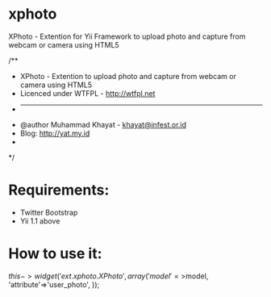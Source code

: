 xphoto
======

XPhoto - Extention for Yii Framework to upload photo and capture from webcam or camera using HTML5

/**
* XPhoto - Extention to upload photo and capture from webcam or camera using HTML5
* Licenced under WTFPL - http://wtfpl.net
* --------------------------------------------------------------------------------
* @author Muhammad Khayat - khayat@infest.or.id
* Blog: http://yat.my.id
* 
*/


Requirements:
============
- Twitter Bootstrap
- Yii 1.1 above


How to use it:
================
$this->widget('ext.xphoto.XPhoto',array(
 	'model'=>$model,
 	'attribute'=>'user_photo',
));

